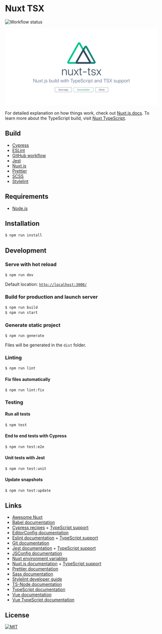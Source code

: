 # Nuxt TSX

![Workflow status][workflow-status]

![Nuxt.js build with TypeScript and TSX support][screenshot]

For detailed explanation on how things work, check out [Nuxt.js docs][nuxt-js]. To learn more about the TypeScript build, visit [Nuxt TypeScript][nuxt-ts].

## Build
* [Cypress][cypress]
* [ESLint][eslint]
* [GitHub workflow][github-workflow]
* [Jest][jest]
* [Nuxt.js][nuxt-js]
* [Prettier][prettier]
* [SCSS][sass-lang]
* [Stylelint][stylelint]

## Requirements
* [Node.js][node]

## Installation
```sh
$ npm run install
```

## Development

### Serve with hot reload
```sh
$ npm run dev
```
Default location: [`http://localhost:3000/`](http://localhost:3000/)
### Build for production and launch server
```sh
$ npm run build
$ npm run start
```

### Generate static project
```sh
$ npm run generate
```
Files will be generated in the `dist` folder.

### Linting
```sh
$ npm run lint
```

#### Fix files automatically
```
$ npm run lint:fix
```

### Testing

#### Run all tests
```sh
$ npm test
```

#### End to end tests with Cypress
```sh
$ npm run test:e2e
```

#### Unit tests with Jest
```sh
$ npm run test:unit
```

#### Update snapshots
```sh
$ npm run test:update
```

## Links
* [Awesome Nuxt][awesome-nuxt]
* [Babel documentation][babel]
* [Cypress recipes][cypress-recipes] + [TypeScript support][cypress-ts]
* [EditorConfig documentation][editor-config]
* [Eslint documentation][eslint] + [TypeScript support][eslint-ts]
* [Git documentation][git]
* [Jest documentation][jest] + [TypeScript support][jest-ts]
* [JSConfig documentation][jsconfig]
* [Nuxt environment variables][nuxt-env]
* [Nuxt.js documentation][nuxt-js] + [TypeScript support][nuxt-ts]
* [Prettier documentation][prettier]
* [Sass documentation][sass-lang]
* [Stylelint developer guide][stylelint-docs]
* [TS-Node documentation][ts-node]
* [TypeScript documentation][typescript]
* [Vue documentation][vue-js]
* [Vue TypeScript documentation][vue-ts]

## License
[![MIT](mit-badge)](LICENSE.md)

[awesome-nuxt]: https://github.com/nuxt-community/awesome-nuxt
[babel]: https://babeljs.io/
[cypress-recipes]: https://github.com/cypress-io/cypress-example-recipes
[cypress-ts]: https://docs.cypress.io/guides/tooling/typescript-support.html
[cypress]: https://www.cypress.io/
[editor-config]: https://editorconfig.org/
[eslint-ts]: https://typescript.nuxtjs.org/guide/lint.html
[eslint]: https://eslint.org/
[git]: https://git-scm.com/
[github-workflow]: https://help.github.com/en/actions/automating-your-workflow-with-github-actions/configuring-a-workflow
[jest-ts]: https://kulshekhar.github.io/ts-jest/
[jest]: https://jestjs.io/
[jsconfig]: https://code.visualstudio.com/docs/languages/jsconfig
[mit-badge]: https://img.shields.io/badge/license-MIT-green.svg
[node]: https://nodejs.org/
[nuxt-env]: https://nuxtjs.org/api/configuration-env/
[nuxt-js]: https://nuxtjs.org/
[nuxt-ts]: https://typescript.nuxtjs.org/
[prettier]: https://prettier.io/
[sass-lang]: https://sass-lang.com/
[screenshot]: docs/.vuepress/public/screenshot.png
[stylelint-docs]: https://stylelint.io/developer-guide
[stylelint]: https://stylelint.io/
[ts-node]: https://github.com/TypeStrong/ts-node
[typescript]: https://www.typescriptlang.org/
[vue-js]: https://vuejs.org/
[vue-ts]: https://vuejs.org/v2/guide/typescript.html
[workflow-status]: https://github.com/Phoenix2k/nuxt-tsx/workflows/Nuxt.tsx%20workflow/badge.svg
